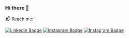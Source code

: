 ### Hi there 👋 

📬 Reach me:

[![Linkedin Badge](https://img.shields.io/badge/-LinkedIn-blue?style=flat-square&logo=Linkedin&logoColor=white&link=https://www.linkedin.com/in/lucascarrafa)](https://www.linkedin.com/in/lucascarrafa)
[![Instagram Badge](https://img.shields.io/badge/-Instagram-purple?style=flat-square&logo=Instagram&logoColor=white&link=https://www.instagram.com/lucascarrafa)](https://www.instagram.com/lucascarrafa)
[![Instagram Badge](https://img.shields.io/badge/-Twitter-blue?style=flat-square&logo=Twitter&logoColor=white&link=https://www.twitter.com/lucascarrafa)](https://www.twitter.com/lucascarrafa)

<!--
**lucascarrafa/lucascarrafa** is a ✨ _special_ ✨ repository because its `README.md` (this file) appears on your GitHub profile.

Here are some ideas to get you started:

- 🔭 I’m currently working on ...
- 🌱 I’m currently learning ...
- 👯 I’m looking to collaborate on ...
- 🤔 I’m looking for help with ...
- 💬 Ask me about ...
- 📫 How to reach me: ...
- 😄 Pronouns: ...
- ⚡ Fun fact: ...
-->

